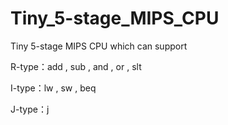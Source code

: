 # Tiny_5-stage_MIPS_CPU
Tiny 5-stage MIPS CPU which can support

R-type：add , sub , and , or , slt 

I-type：lw , sw , beq 

J-type：j
